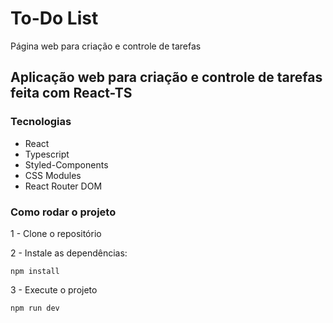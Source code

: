 # To-Do List
Página web para criação e controle de tarefas

## Aplicação web para criação e controle de tarefas feita com React-TS

### Tecnologias
- React
- Typescript
- Styled-Components
- CSS Modules
- React Router DOM

### Como rodar o projeto

1 - Clone o repositório

2 - Instale as dependências:
    
    npm install

3 - Execute o projeto

    npm run dev